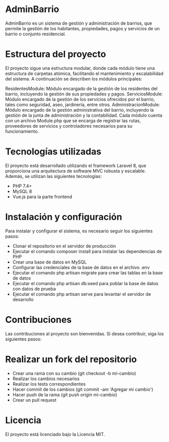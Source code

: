 # AdminBarrio
AdminBarrio es un sistema de gestión y administración de barrios, que permite la gestión de los habitantes, propiedades, pagos y servicios de un barrio o conjunto residencial.

# Estructura del proyecto
El proyecto sigue una estructura modular, donde cada módulo tiene una estructura de carpetas atómica, facilitando el mantenimiento y escalabilidad del sistema. A continuación se describen los módulos principales:

ResidentesModule: Módulo encargado de la gestión de los residentes del barrio, incluyendo la gestión de sus propiedades y pagos.
ServiciosModule: Módulo encargado de la gestión de los servicios ofrecidos por el barrio, tales como seguridad, aseo, jardinería, entre otros.
AdministracionModule: Módulo encargado de la gestión administrativa del barrio, incluyendo la gestión de la junta de administración y la contabilidad.
Cada módulo cuenta con un archivo Module.php que se encarga de registrar las rutas, proveedores de servicios y controladores necesarios para su funcionamiento.

# Tecnologías utilizadas
El proyecto está desarrollado utilizando el framework Laravel 8, que proporciona una arquitectura de software MVC robusta y escalable. Además, se utilizan las siguientes tecnologías:

- PHP 7.4+
- MySQL 8
- Vue.js para la parte frontend

# Instalación y configuración
Para instalar y configurar el sistema, es necesario seguir los siguientes pasos:

- Clonar el repositorio en el servidor de producción
- Ejecutar el comando composer install para instalar las dependencias de PHP
- Crear una base de datos en MySQL
- Configurar las credenciales de la base de datos en el archivo .env
- Ejecutar el comando php artisan migrate para crear las tablas en la base de datos
- Ejecutar el comando php artisan db:seed para poblar la base de datos con datos de prueba
- Ejecutar el comando php artisan serve para levantar el servidor de desarrollo

# Contribuciones
Las contribuciones al proyecto son bienvenidas. Si desea contribuir, siga los siguientes pasos:

# Realizar un fork del repositorio
- Crear una rama con su cambio (git checkout -b mi-cambio)
- Realizar los cambios necesarios
- Realizar los tests correspondientes
- Hacer commit de los cambios (git commit -am 'Agregar mi cambio')
- Hacer push de la rama (git push origin mi-cambio)
- Crear un pull request

# Licencia
El proyecto está licenciado bajo la Licencia MIT.

